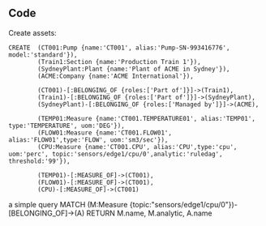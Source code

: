 

## Code

Create assets:

    CREATE  (CT001:Pump {name:'CT001', alias:'Pump-SN-993416776', model:'standard'}),
            (Train1:Section {name:'Production Train 1'}),
            (SydneyPlant:Plant {name:'Plant of ACME in Sydney'}),
            (ACME:Company {name:'ACME International'}),

            (CT001)-[:BELONGING_OF {roles:['Part of']}]->(Train1), 
            (Train1)-[:BELONGING_OF {roles:['Part of']}]->(SydneyPlant), 
            (SydneyPlant)-[:BELONGING_OF {roles:['Managed by']}]->(ACME),

            (TEMP01:Measure {name:'CT001.TEMPERATURE01', alias:'TEMP01', type:'TEMPERATURE', uom:'DEG'}),
            (FLOW01:Measure {name:'CT001.FLOW01', alias:'FLOW01',type:'FLOW', uom:'sm3/sec'}),
            (CPU:Measure {name:'CT001.CPU', alias:'CPU',type:'cpu', uom:'perc', topic:'sensors/edge1/cpu/0',analytic:'ruledag', threshold:'99'}),

            (TEMP01)-[:MEASURE_OF]->(CT001),
            (FLOW01)-[:MEASURE_OF]->(CT001),
            (CPU)-[:MEASURE_OF]->(CT001)

a simple query
        MATCH (M:Measure {topic:"sensors/edge1/cpu/0"})-[BELONGING_OF]->(A) RETURN M.name, M.analytic, A.name